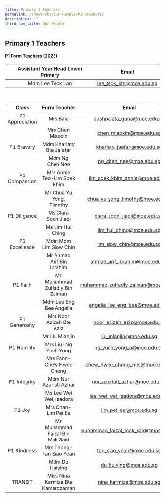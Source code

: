 ```yaml
---
title: Primary 1 Teachers
permalink: /about-mbs/Our-People/P1-Teachers/
description: ""
third_nav_title: Our People
---
```

## Primary 1 Teachers

#### P1 Form Teachers (2023)

| Assistant Year Head Lower Primary |           Email          |
|:---------------------------------:|:------------------------:|
| Mdm Lee Teck Lan                  | lee_teck_lan@moe.edu.sg  |

<br>



|          Class          |            Form Teacher            |                 Email                 |
|:-----------------------:|:----------------------------------:|:-------------------------------------:|
| P1 Appreciation         | Mrs Bala                           |  pushpalata_guna@moe.edu.sg           |
|                         | Mrs Chen Miaoxin                   | chen_miaoxin@moe.edu.sg               |
| P1 Bravery              | Mdm Khariaty Bte Ja'afar           | khariaty_jaafar@moe.edu.sg            |
|                         | Mdm Ng Chen Nee                    | ng_chen_nee@moe.edu.sg                |
| P1 Compassion           | Mrs Annie Teo-Lim Soek Khim        | lim_soek_khim_annie@moe.edu.sg        |
|                         | Mr Chua Yu Yong, Timothy           | chua_yu_yong_timothy@moe.edu.sg       |
| P1 Diligence            | Ms Clara Soon Jiaqi                | clara_soon_jiaqi@moe.edu.sg           |
|                         | Ms Lim Hui Ching                   | lim_hui_ching@moe.edu.sg              |
| P1 Excellence           | Mdm Mdm Lim Siow Chin              | lim_siow_chin@moe.edu.sg              |
|                         | Mr Ahmad Arif Bin Ibrahim          | ahmad_arif_ibrahim@moe.edu.sg         |
| P1 Faith                | Mr Muhammad Zulfadly Bin Zaiman    | muhammad_zulfadly_zaiman@moe.edu.sg   |
|                         | Mdm Lee Eng Bee Angelia            | angelia_lee_eng_bee@moe.edu.sg        |
| P1 Generosity           | Mrs Noor Azizah Bte Aziz           | noor_azizah_aziz@moe.edu.sg           |
|                         | Mr Liu Mianjin                     | liu_mianjin@moe.edu.sg                |
| P1 Humility             | Mrs Liu-Ng Yueh Yong               | ng_yueh_yong_a@moe.edu.sg             |
|                         | Mrs Fann-Chew Hwee Cheng                 | chew_hwee_cheng_mrs@moe.edu.sg        |
| P1 Integrity            | Mdm Nur Azuriati Azhar             | nur_azuriati_azhar@moe.edu.sg         | 
|                         | Ms Lee Wei Wei, Isadora            | lee_wei_wei_isadora@moe.edu.sg        |
| P1 Joy                  | Mrs Chan-Lim Pei Ee                | lim_pei_ee@moe.edu.sg                 |
|                         | Mr Muhammad Faizal Bin Mak Said    | muhammad_faizal_mak_said@moe.edu.sg   |
| P1 Kindness             | Mrs Thong-Tan Siao Yean            | tan_siao_yean@moe.edu.sg              |
|                         | Mdm Du Huiying                     | du_huiying@moe.edu.sg                 |
| TRANSIT                 | Miss Nina Karmiza Bte Kamarozaman  | nina_karmiza@moe.edu.sg               |